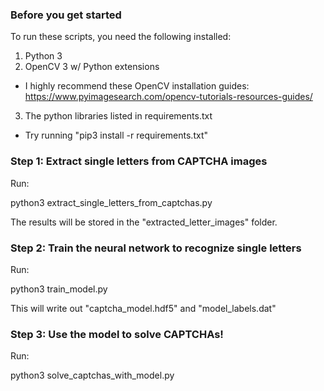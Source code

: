 ### Before you get started

To run these scripts, you need the following installed:

1. Python 3
2. OpenCV 3 w/ Python extensions
 - I highly recommend these OpenCV installation guides: 
   https://www.pyimagesearch.com/opencv-tutorials-resources-guides/ 
3. The python libraries listed in requirements.txt
 - Try running "pip3 install -r requirements.txt"

### Step 1: Extract single letters from CAPTCHA images

Run:

python3 extract_single_letters_from_captchas.py

The results will be stored in the "extracted_letter_images" folder.


### Step 2: Train the neural network to recognize single letters

Run:

python3 train_model.py

This will write out "captcha_model.hdf5" and "model_labels.dat"


### Step 3: Use the model to solve CAPTCHAs!

Run: 

python3 solve_captchas_with_model.py